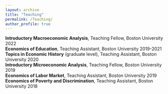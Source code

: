 ```yaml
---
layout: archive
title: "Teaching"
permalink: /Teaching/
author_profile: true
---
```


**Introductory Macroeconomic Analysis**, Teaching Fellow, Boston University 2022        
**Economics of Education**, Teaching Assistant, Boston University 2019-2021     
**Topics in Economic History** (graduate level), Teaching Assistant, Boston University 2020        
**Introductory Microeconomic Analysis**, Teaching Fellow, Boston University 2019     
**Economics of Labor Market**, Teaching Assistant, Boston University 2019      
**Economics of Poverty and Discrimination**, Teaching Assistant, Boston University 2018        


